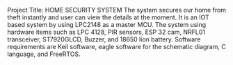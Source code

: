Project Title: HOME SECURITY SYSTEM
The system secures our home from theft instantly and user can view the details at the moment. It is an IOT based system by using LPC2148 as a master MCU. The system using hardware items such as LPC 4128, PIR sensors, ESP 32 cam, NRFL01 transceiver, ST7920GLCD, Buzzer, and 18650 lion battery. Software requirements are Keil software, eagle software for the schematic diagram, C language, and FreeRTOS.
